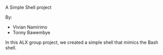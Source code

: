A Simple Shell project

By:
* Vivian Namirimo
* Tonny Bawembye

In this ALX group  project, we created a simple shell that mimics the Bash shell.

